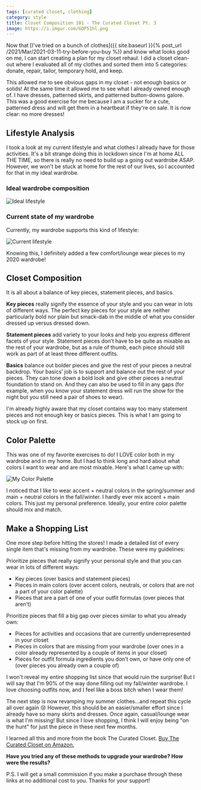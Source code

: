 ```yaml
---
tags: [curated closet, clothing]
category: style
title: Closet Composition 101 - The Curated Closet Pt. 3
image: https://i.imgur.com/GDP51hl.png
---
```


Now that [I've tried on a bunch of clothes]({{ site.baseurl }}{% post_url /2021/Mar/2021-03-11-try-before-you-buy %}) and know what looks good on me, I can start creating a plan for my closet rehaul. I did a closet clean-out where I evaluated all of my clothes and sorted them into 5 categories: donate, repair, tailor, temporary hold, and keep.

This allowed me to see obvious gaps in my closet - not enough basics or solids! At the same time it allowed me to see what I already owned enough of. I have dresses, patterned skirts, and patterned button-downs galore. This was a good exercise for me because I am a sucker for a cute, patterned dress and will get them in a heartbeat if they're on sale. It is now clear: no more dresses!

## Lifestyle Analysis

I took a look at my current lifestyle and what clothes I already have for those activities. It's a bit strange doing this in lockdown since I'm at home ALL THE TIME, so there is really no need to build up a going out wardrobe ASAP. However, we won't be stuck at home for the rest of our lives, so I accounted for that in my ideal wardrobe.

### Ideal wardrobe composition
![Ideal lifestyle](https://i.imgur.com/GDP51hl.png)

### Current state of my wardrobe

Currently, my wardrobe supports this kind of lifestyle:

![Current lifestyle](https://i.imgur.com/STq1OT7.png)

Knowing this, I definitely added a few comfort/lounge wear pieces to my 2020 wardrobe!

## Closet Composition

It is all about a balance of key pieces, statement pieces, and basics.

**Key pieces** really signify the essence of your style and you can wear in lots of different ways. The perfect key pieces for your style are neither particularly bold nor plain but smack-dab in the middle of what you consider dressed up versus dressed down.

**Statement pieces** add variety to your looks and help you express different facets of your style. Statement pieces don’t have to be quite as mixable as the rest of your wardrobe, but as a rule of thumb, each piece should still work as part of at least three different outfits.

**Basics** balance out bolder pieces and give the rest of your pieces a neutral backdrop. Your basics’ job is to support and balance out the rest of your pieces. They can tone down a bold look and give other pieces a neutral foundation to stand on. And they can also be used to fill in any gaps (for example, when you know your statement dress will run the show for the night but you still need a pair of shoes to wear).

I'm already highly aware that my closet contains way too many statement pieces and not enough key or basics pieces. This is what I am going to stock up on first.

## Color Palette

This was one of my favorite exercises to do! I LOVE color both in my wardrobe and in my home. But I had to think long and hard about what colors I want to wear and are most mixable. Here's what I came up with:

![My Color Palette](https://i.imgur.com/Xlnsa0E.png)

I noticed that I like to wear accent + neutral colors in the spring/summer and main + neutral colors in the fall/winter. I hardly ever mix accent + main colors. This just my personal preference. Ideally, your entire color palette should mix and match.

## Make a Shopping List

One more step before hitting the stores! I made a detailed list of every single item that's missing from my wardrobe. These were my guidelines:

Prioritize pieces that really signify your personal style and that you can wear in lots of different ways:
- Key pieces (over basics and statement pieces)
- Pieces in main colors (over accent colors, neutrals, or colors that are not a part of your color palette)
- Pieces that are a part of one of your outfit formulas (over pieces that aren’t)

Prioritize pieces that fill a big gap over pieces similar to what you already own:
- Pieces for activities and occasions that are currently underrepresented in your closet
- Pieces in colors that are missing from your wardrobe (over ones in a color already represented by a couple of items in your closet)
- Pieces for outfit formula ingredients you don’t own, or have only one of (over pieces you already own a couple of)

I won't reveal my entire shopping list since that would ruin the surprise! But I will say that I'm 90% of the way done filling out my fall/winter wardrobe. I love choosing  outfits now, and I feel like a boss bitch when I wear them!

The next step is now revamping my summer clothes...and repeat this cycle all over again :cry: However, this should be an easier/smaller effort since I already have so many skirts and dresses. Once again, casual/lounge wear is what I'm missing! But since I love shopping, I think I will enjoy being "on the hunt" for just the piece in these next few months.

I learned all this and more from the book The Curated Closet. [Buy The Curated Closet on Amazon.](https://amzn.to/3rjUwli)

**Have you tried any of these methods to upgrade your wardrobe? How were the results?**

P.S. I will get a small commission if you make a purchase through these links at no additional cost to you. Thanks for your support!